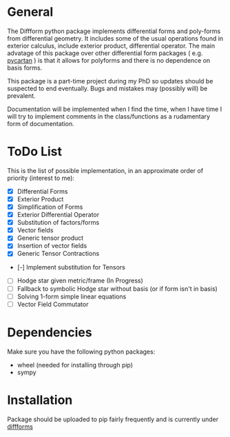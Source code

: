 General
=======
The Diffform python package implements differential forms and poly-forms from differential geometry. It includes some of the usual operations found in exterior calculus, include exterior product, differential operator. The main advatage of this package over other differential form packages ( e.g. [pycartan](https://github.com/TUD-RST/pycartan) ) is that it allows for polyforms and there is no dependence on basis forms.

This package is a part-time project during my PhD so updates should be suspected to end eventually. Bugs and mistakes may (possibly will) be prevalent.

Documentation will be implemented when I find the time, when I have time I will try to implement comments in the class/functions as a rudamentary form of documentation.

ToDo List
=========
This is the list of possible implementation, in an approximate order of priority (interest to me):

- [X] Differential Forms
- [X] Exterior Product
- [X] Simplification of Forms
- [X] Exterior Differential Operator
- [X] Substitution of factors/forms
- [X] Vector fields
- [X] Generic tensor product
- [X] Insertion of vector fields
- [X] Generic Tensor Contractions
- [-] Implement substitution for Tensors
- [ ] Hodge star given metric/frame (In Progress)
- [ ] Fallback to symbolic Hodge star without basis   (or if form isn't in basis)
- [ ] Solving 1-form simple linear equations
- [ ] Vector Field Commutator

Dependencies
============
Make sure you have the following python packages:

- wheel (needed for installing through pip)
- sympy

Installation
============
Package should be uploaded to pip fairly frequently and is currently under [diffforms](https://pypi.org/project/diffforms/)
